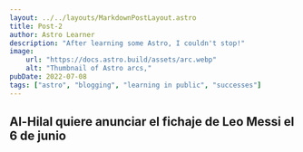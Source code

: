 ```yaml
---
layout: ../../layouts/MarkdownPostLayout.astro
title: Post-2
author: Astro Learner
description: "After learning some Astro, I couldn't stop!"
image: 
    url: "https://docs.astro.build/assets/arc.webp"
    alt: "Thumbnail of Astro arcs,"
pubDate: 2022-07-08
tags: ["astro", "blogging", "learning in public", "successes"]
---
```

## Al-Hilal quiere anunciar el fichaje de Leo Messi el 6 de junio